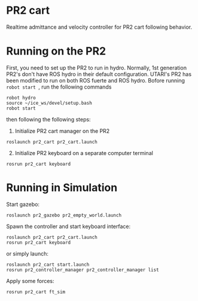 PR2 cart
===

Realtime admittance and velocity controller for PR2 cart following behavior. 
 
# Running on the PR2
First, you need to set up the PR2 to run in hydro. Normally, 1st generation PR2's don't have ROS hydro in their default configuration. UTARI's PR2 has been modified to run on both ROS fuerte and ROS hydro. Bofore running ```robot start ```, run the following commands 
```
robot hydro
source ~/ice_ws/devel/setup.bash
robot start
```
then following the following steps:
   1. Initialize PR2 cart manager on the PR2
   ```
   roslaunch pr2_cart pr2_cart.launch
   ```
   2. Initialize PR2 keyboard on a separate computer terminal
   ```
   rosrun pr2_cart keyboard
   ```


# Running in Simulation
Start gazebo:  
```
roslaunch pr2_gazebo pr2_empty_world.launch
```
Spawn the controller and start keyboard interface:
```
roslaunch pr2_cart pr2_cart.launch
rosrun pr2_cart keyboard
```
or simply launch:
```
roslaunch pr2_cart start.launch
rosrun pr2_controller_manager pr2_controller_manager list
```

Apply some forces:  
```
rosrun pr2_cart ft_sim
```
